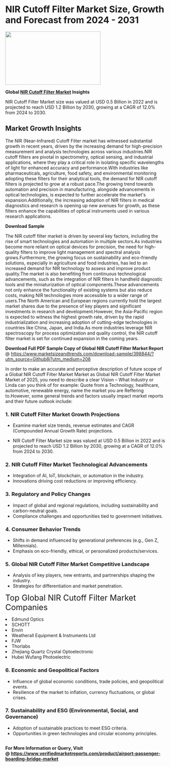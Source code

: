 <H1>NIR Cutoff Filter Market Size, Growth and Forecast from 2024 - 2031</H1><img class="aligncenter size-medium wp-image-584254" src="https://thirdeyenews.in/wp-content/uploads/2024/09/Global-Market-Research-300x168.jpeg" alt="" width="300" height="168" /><p><strong>Global&nbsp;<a href="https://www.marketsizeandtrends.com/download-sample/398844/?utm_source=Github8j?utm_medium=208">NIR Cutoff Filter Market</a> Insights</strong></p><p>NIR Cutoff Filter Market size was valued at USD 0.5 Billion in 2022 and is projected to reach USD 1.2 Billion by 2030, growing at a CAGR of 12.0% from 2024 to 2030.</p><p><h2>Market Growth Insights</h2> <p>The NIR (Near-Infrared) Cutoff Filter market has witnessed substantial growth in recent years, driven by the increasing demand for high-precision measurement and analysis technologies across various industries.NIR cutoff filters are pivotal in spectrometry, optical sensing, and industrial applications, where they play a critical role in isolating specific wavelengths of light for enhanced accuracy and performance.With industries like pharmaceuticals, agriculture, food safety, and environmental monitoring adopting these filters for their analytical tools, the demand for NIR cutoff filters is projected to grow at a robust pace.The growing trend towards automation and precision in manufacturing, alongside advancements in optical technologies, is expected to further accelerate the market's expansion.Additionally, the increasing adoption of NIR filters in medical diagnostics and research is opening up new avenues for growth, as these filters enhance the capabilities of optical instruments used in various research applications.</p> <p><strong>Download Sample</strong></p> <p>The NIR cutoff filter market is driven by several key factors, including the rise of smart technologies and automation in multiple sectors.As industries become more reliant on optical devices for precision, the need for high-quality filters to improve light management and spectral analysis grows.Furthermore, the growing focus on sustainability and eco-friendly solutions, especially in agriculture and food industries, has led to an increased demand for NIR technology to assess and improve product quality.The market is also benefiting from continuous technological advancements, such as the integration of NIR filters in handheld diagnostic tools and the miniaturization of optical components.These advancements not only enhance the functionality of existing systems but also reduce costs, making NIR technologies more accessible to a wider range of users.The North American and European regions currently hold the largest market shares due to the presence of key players and significant investments in research and development.However, the Asia-Pacific region is expected to witness the highest growth rate, driven by the rapid industrialization and increasing adoption of cutting-edge technologies in countries like China, Japan, and India.As more industries leverage NIR spectroscopy for process optimization and quality control, the NIR cutoff filter market is set for continued expansion in the coming years.</p> <p><span class=""><strong>Download Full PDF Sample Copy of Global NIR Cutoff Filter Market Report</strong> @ <a href="https://www.marketsizeandtrends.com/download-sample/398844/?utm_source=Github8j?utm_medium=208" target="_blank">https://www.marketsizeandtrends.com/download-sample/398844/?utm_source=Github8j?utm_medium=208</a></span></p><p>In order to make an accurate and perceptive description of future scope of a Global&nbsp;NIR Cutoff Filter Market Market as Global&nbsp;NIR Cutoff Filter Market Market of 2025, you need to describe a clear Vision &ndash; What Industry or Linda can you think of for example: Quote from a Technology, healthcare, automotive, renewable energy, name the market you are Reffering to.However, some general trends and factors usually impact market reports and their future outlook include:</p><h3>1.&nbsp;<strong>NIR Cutoff Filter Market Growth Projections</strong></h3><ul><li>Examine market size trends, revenue estimates and CAGR (Compounded Annual Growth Rate) projections.</li><li><p>NIR Cutoff Filter Market size was valued at USD 0.5 Billion in 2022 and is projected to reach USD 1.2 Billion by 2030, growing at a CAGR of 12.0% from 2024 to 2030.</p></li></ul><h3>2.&nbsp;<strong>NIR Cutoff Filter Market Technological Advancements</strong></h3><ul><li>Integration of AI, IoT, blockchain, or automation in the industry.</li><li>Innovations driving cost reductions or improving efficiency.</li></ul><h3>3.&nbsp;<strong>Regulatory and Policy Changes</strong></h3><ul><li>Impact of global and regional regulations, including sustainability and carbon-neutral goals.</li><li>Compliance challenges and opportunities tied to government initiatives.</li></ul><h3>4.&nbsp;<strong>Consumer Behavior Trends</strong></h3><ul><li>Shifts in demand influenced by generational preferences (e.g., Gen Z, Millennials).</li><li>Emphasis on eco-friendly, ethical, or personalized products/services.</li></ul><h3>5.&nbsp;<strong>Global NIR Cutoff Filter Market Competitive Landscape</strong></h3><ul><li>Analysis of key players, new entrants, and partnerships shaping the industry.</li><li>Strategies for differentiation and market penetration.</li></ul><p data-pm-slice="1 1 []"><span style="color: inherit; font-family: inherit; font-size: 25px;">Top Global NIR Cutoff Filter Market Companies</span></p><div class="" data-test-id=""><p><li>Edmund Optics</li><li> SCHOTT</li><li> Envin</li><li> Weatherall Equipment & Instruments Ltd</li><li> FJW</li><li> Thorlabs</li><li> Zhejiang Quartz Crystal Optoelectronic</li><li> Hubei Wufang Photoelectric</li></p></div><h3>6.&nbsp;<strong>Economic and Geopolitical Factors</strong></h3><ul><li>Influence of global economic conditions, trade policies, and geopolitical events.</li><li>Resilience of the market to inflation, currency fluctuations, or global crises.</li></ul><h3>7.&nbsp;<strong>Sustainability and ESG (Environmental, Social, and Governance)</strong></h3><ul><li>Adoption of sustainable practices to meet ESG criteria.</li><li>Opportunities in green technologies and circular economy principles.</li></ul><h2><strong style="font-size: 14px;">For More Information or Query, Visit @&nbsp;</strong><a style="background-color: #ffffff; font-size: 14px;" href="https://www.marketsizeandtrends.com/report/nir-cutoff-filter-market/" target="_blank">https://www.verifiedmarketreports.com/product/airport-passenger-boarding-bridge-market</a></h2>